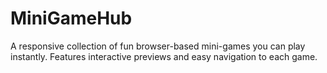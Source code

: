 # MiniGameHub
A responsive collection of fun browser-based mini-games you can play instantly. Features interactive previews and easy navigation to each game.
